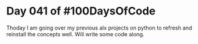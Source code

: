# Day 041 of #100DaysOfCode
Thoday I am going over my previous alx projects on python to refresh and reinstall the concepts well. Will write some code along.

